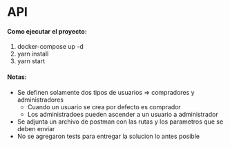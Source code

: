 # API

#### Como ejecutar el proyecto:

1. docker-compose up -d
2. yarn install
3. yarn start

#### Notas:

- Se definen solamente dos tipos de usuarios => compradores y administradores
    - Cuando un usuario se crea por defecto es comprador
    - Los administradoes pueden ascender a un usuario a administrador
- Se adjunta un archivo de postman con las rutas y los parametros que se deben enviar
- No se agregaron tests para entregar la solucion lo antes posible